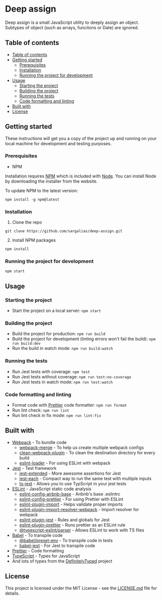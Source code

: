 # Deep assign

Deep assign is a small JavaScript utility to deeply assign an object.
Subtypes of object (such as arrays, funcitons or Date) are ignored.

## Table of contents


- [Table of contents](#table-of-contents)
- [Getting started](#getting-started)
  - [Prerequisites](#prerequisites)
  - [Installation](#installation)
  - [Running the project for development](#running-the-project-for-development)
- [Usage](#usage)
  - [Starting the project](#starting-the-project)
  - [Building the project](#building-the-project)
  - [Running the tests](#running-the-tests)
  - [Code formatting and linting](#code-formatting-and-linting)
- [Built with](#built-with)
- [License](#license)

## Getting started

These instructions will get you a copy of the project up and running on your local machine for development and testing purposes.

### Prerequisites

- NPM

Installation requires [NPM](https://www.npmjs.com/) which is included with [Node](https://nodejs.org/). You can install Node by downloading the installer from the website.

To update NPM to the latest version:

```
npm install -g npm@latest
```

### Installation

1. Clone the repo

```
git clone https://github.com/sargalias/deep-assign.git
```

2. Install NPM packages

```
npm install
```

### Running the project for development

```
npm start
```

## Usage

### Starting the project

- Start the project on a local server: `npm start`

### Building the project

- Build the project for production: `npm run build`
- Build the project for development (linting errors won't fail the build): `npm run build:dev`
- Run the build in watch mode: `npm run build:watch`

### Running the tests

- Run Jest tests with coverage: `npm test`
- Run Jest tests without coverage: `npm run test:no-coverage`
- Run Jest tests in watch mode: `npm run test:watch`

### Code formatting and linting

- Format code with [Prettier](https://prettier.io) code formatter: `npm run format`
- Run lint check: `npm run lint`
- Run lint check in fix mode: `npm run lint:fix`


## Built with

- [Webpack](https://github.com/webpack/webpack) - To bundle code
  - [webpack-merge](https://github.com/survivejs/webpack-merge) - To help us create multiple webpack configs
  - [clean-webpack-plugin](https://github.com/johnagan/clean-webpack-plugin) - To clean the destination directory for every build
  - [eslint-loader](https://github.com/webpack-contrib/eslint-loader) - For using ESLint with webpack
- [Jest](https://github.com/facebook/jest) - Test framework
  - [jest-extended](https://github.com/jest-community/jest-extended) - More awesome assertions for Jest
  - [jest-each](https://github.com/facebook/jest/tree/master/packages/jest-each) - Compact way to run the same test with multiple inputs
  - [ts-jest](https://github.com/kulshekhar/ts-jest) - Allows you to use TypScript in your jest tests
- [ESLint](https://github.com/eslint/eslint) - JavaScript static code analysis
  - [eslint-config-airbnb-base](https://github.com/airbnb/javascript/tree/master/packages/eslint-config-airbnb-base) - Aribnb's base .eslintrc
  - [eslint-config-prettier](https://github.com/prettier/eslint-config-prettier) - For using Prettier with ESLint
  - [eslint-plugin-import](https://github.com/benmosher/eslint-plugin-import) - Helps validate proper imports
  - [eslint-plugin-import-resolver-webpack](https://www.npmjs.com/package/eslint-import-resolver-webpack) - Import resolver for webpack
  - [eslint-plugin-jest](https://github.com/jest-community/eslint-plugin-jest) - Rules and globals for Jest
  - [eslint-plugin-prettier](https://github.com/prettier/eslint-plugin-prettier) - Runs prettier as an ESLint rule
  - [@typescript-eslint/parser](https://github.com/typescript-eslint/typescript-eslint/tree/master/packages/parser) - Allows ESLint to work with TS files
- [Babel](https://github.com/babel/babel) - To transpile code
  - [@babel/preset-env](https://github.com/babel/babel/tree/master/packages/babel-preset-env) - To transpile code in tests
  - [babel-jest](https://github.com/facebook/jest/tree/master/packages/babel-jest) - For Jest to transpile code
- [Prettier](https://github.com/prettier/prettier) - Code formatting
- [TypeScript](https://github.com/microsoft/TypeScript) - Types for JavaScript
- And lots of types from the [DefinitelyTyped](https://github.com/DefinitelyTyped/DefinitelyTyped) project


## License

This project is licensed under the MIT License - see the [LICENSE.md](LICENSE.md) file for details.
